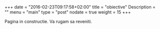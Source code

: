 +++
date = "2016-02-23T09:17:58+02:00"
title = "obiective"
Description = ""
menu = "main"
type = "post"
nodate = true
weight = 15
+++

Pagina in constructie. Va rugam sa reveniti.

